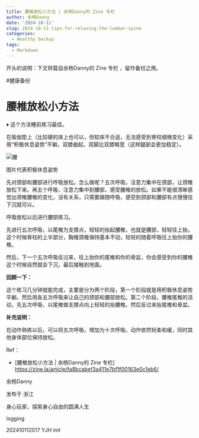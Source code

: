 ```yaml
---
title: 腰椎放松小方法 | 余杨Danny的 Zine 专栏
author: 余杨Danny
date: '2024-10-11'
slug: 2024-10-11-tips-for-relaxing-the-lumbar-spine
categories:
  - Healthy backup
tags:
  - Markdown
---
```

开头的说明：下文转载自余杨Danny的 Zine 专栏 ，留作备份之用。

#健康备份



# 腰椎放松小方法

♦ 这个方法睡前练习最佳。



在瑜伽垫上（比较硬的床上也可以，但软床不合适，无法感受到脊柱细微变化）采用“积极休息姿势”平躺，双膝曲起，双脚比双膝略宽（这样腿部会更加稳定）。



![腰](https://gitee.com/junhaoyu/work20221111/raw/master/img/202410112016031.jpg)

图片代表积极休息姿势



先对颈部和腰部进行呼吸放松。怎么做呢？五次呼吸，注意力集中在颈部，让颈椎放松下来。再五个呼吸，注意力集中到腰部，感受腰椎的放松。如果不能很清晰感觉出颈椎腰椎的变化，没有关系，只需要跟随呼吸，感受到颈部和腰部有点慢慢往下沉就可以。



呼吸放松以后进行腰部练习。



先进行五次呼吸，以尾椎为支撑点，轻轻的抬起腰椎，也就是腰部，轻轻往上抬。这个时候脊柱的上半部分，胸椎颈椎保持基本不动，轻轻的随着呼吸往上抬你的腰椎。



然后，下一个五次呼吸反过来，往上抬你的尾椎和你的骨盆，你会感受到你的腰椎这个时候自然就会下沉，最后接触到地面。



**回顾一下：**



这个练习几分钟就能完成，主要是分为两个阶段，第一个阶段就是用积极休息姿势平躺，然后用各五次呼吸来让自己的颈部和腰部放松。第二个阶段，腰椎尾椎的活动，先五次呼吸，以尾椎做支撑点向上轻轻的抬腰椎。然后反过来抬尾椎和骨盆。



**补充说明：**



在动作熟练以后，可以将五次呼吸，增加为十次呼吸。动作依然轻柔和缓，同时其他身体部位保持放松。



Ref：

- [腰椎放松小方法 | 余杨Danny的 Zine 专栏] https://zine.la/article/fa8bcabef3a411e7bf1f00163e0c1eb6/




余杨Danny

发布于 浙江

身心玩家，探索身心自由的圆满人生



logging

202410112017 YJH init

